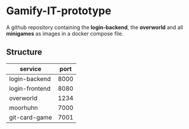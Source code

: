 # Gamify-IT-prototype

A github repository containing the **login-backend**, the **overworld** and all **minigames** as images in a docker compose file.

## Structure

| service        | port |
| -------------- | ---- |
| login-backend  | 8000 |
| login-frontend | 8080 |
| overworld      | 1234 |
| moorhuhn       | 7000 |
| git-card-game  | 7001 |
